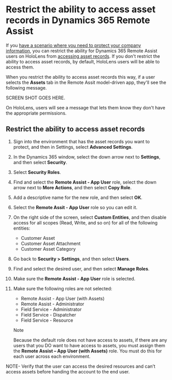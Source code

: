 
# Restrict the ability to access asset records in Dynamics 365 Remote Assist

If you [have a scenario where you need to protect your company information](restricted-mode-overview.md), you can restrict the ability for Dynamics 365 Remote Assist users on HoloLens from [accessing asset records](asset-capture-overview.md). If you don't restrict the ability to access asset records, by default, HoloLens users will be able to access them. 

When you restrict the ability to access asset records this way, if a user selects the **Assets** tab in the Remote Assit model-driven app, they'll see the following message.

SCREEN SHOT GOES HERE.

On HoloLens, users will see a message that lets them know they don't have the appropriate permissions. 

## Restrict the ability to access asset records

1. Sign into the environment that has the asset records you want to protect, and then in Settings, select **Advanced Settings**.
2. In the Dynamics 365 window, select the down arrow next to **Settings**, and then select **Security**.
3. Select **Security Roles**.
4. Find and select the **Remote Assist - App User** role, select the down arrow next to **More Actions**, and then select **Copy Role**.
5. Add a descriptive name for the new role, and then select **OK**.
6. Select the **Remote Assit - App User** role so you can edit it. 
7. On the right side of the screen, select **Custom Entities**, and then disable access for all scopes (Read, Write, and so on) for all of the following entities:
    - Customer Asset
    - Customer Asset Attachment
    - Customer Asset Category

8. Go back to **Security > Settings**, and then select **Users**.
9. Find and select the desired user, and then select **Manage Roles**.
10. Make sure the **Remote Assist - App User** role is selected.
11. Make sure the following roles are not selected:
    - Remote Assist - App User (with Assets)
    - Remote Assist - Administrator
    - Field Service - Administrator
    - Field Service - Dispatcher
    - Field Service - Resource

    > [!NOTE]
    > Because the default role does not have access to assets, if there are any users that you DO want to have access to assets, you must assign them the **Remote Assist – App User (with Assets)** role. You must do this for each user across each environment.



NOTE- Verify that the user can access the desired resources and can’t access assets before handing the account to the end user.
